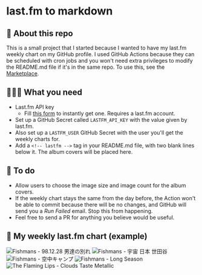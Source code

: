 # last.fm to markdown

## 🤖 About this repo
This is a small project that I started because I wanted to have my last.fm weekly chart on my GitHub profile. I used GitHub Actions because they can be scheduled with cron jobs and you won't need extra privileges to modify the README.md file if it's in the same repo. To use this, see the [Marketplace](https://github.com/marketplace/actions/lastfm-to-markdown).

## 👩🏽‍💻 What you need
* Last.fm API key
  * Fill [this form](https://www.last.fm/api/account/create) to instantly get one. Requires a last.fm account.
* Set up a GitHub Secret called ```LASTFM_API_KEY``` with the value given by last.fm.
* Also set up a ```LASTFM_USER``` GitHub Secret with the user you'll get the weekly charts for.
* Add a ```<!-- lastfm -->``` tag in your README.md file, with two blank lines below it. The album covers will be placed here.

## 🚧 To do
* Allow users to choose the image size and image count for the album covers.
* If the weekly chart stays the same from the day before, the Action won't be able to commit because there will be no changes, and GitHub will send you a *Run Failed* email. Stop this from happening.
* Feel free to send a PR for anything you believe would be useful.

## 🎵 My weekly last.fm chart (example)

<!-- lastfm -->
![Fishmans - 98.12.28 男達の別れ](https://lastfm.freetls.fastly.net/i/u/64s/f473049c0d8b4dc5cdf70ca773c32ee1.png) ![Fishmans - 宇宙 日本 世田谷](https://lastfm.freetls.fastly.net/i/u/64s/42f09145a2c040959ffe6bbf1a82034c.png) ![Fishmans - 空中キャンプ](https://lastfm.freetls.fastly.net/i/u/64s/534891a8e26aa44f17936987a82f597b.png) ![Fishmans - Long Season](https://lastfm.freetls.fastly.net/i/u/64s/bff21f34908aa59773d0c3621cb373b0.png) ![The Flaming Lips - Clouds Taste Metallic](https://lastfm.freetls.fastly.net/i/u/64s/3d5fe77ecd5b4863a61cf63cc16392d2.png) 

